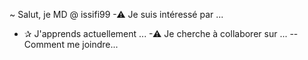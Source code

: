 ~ Salut, je MD @ issifi99
-⚠ Je suis intéressé par ...
- ✰ J'apprends actuellement ...
-⚠ Je cherche à collaborer sur ...
--Comment me joindre...

<!---
issifi99 / issifi99 est un `` référentiel spécial '' parce que son `` README.md '' (ce fichier) apparaît sur votre profil GitHub.
Vous pouvez cliquer sur le lien Aperçu pour jeter un œil à vos modifications.
--->
